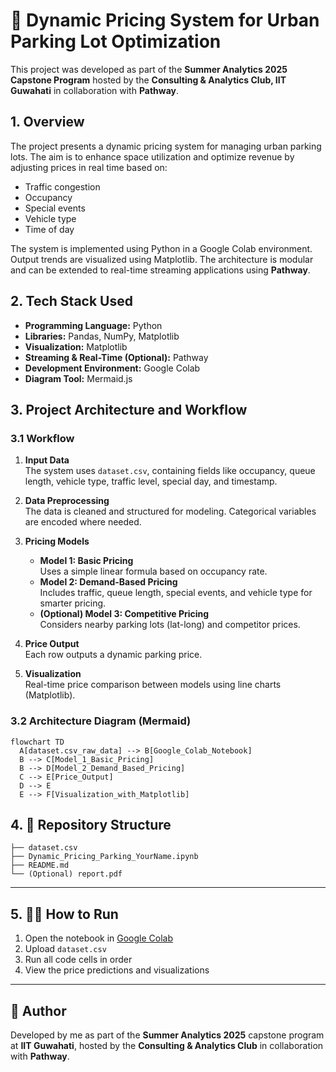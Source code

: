 # 🚗 Dynamic Pricing System for Urban Parking Lot Optimization

This project was developed as part of the **Summer Analytics 2025 Capstone Program** hosted by the **Consulting & Analytics Club, IIT Guwahati** in collaboration with **Pathway**.


## 1. Overview

The project presents a dynamic pricing system for managing urban parking lots. The aim is to enhance space utilization and optimize revenue by adjusting prices in real time based on:

- Traffic congestion
- Occupancy
- Special events
- Vehicle type
- Time of day

The system is implemented using Python in a Google Colab environment. Output trends are visualized using Matplotlib. The architecture is modular and can be extended to real-time streaming applications using **Pathway**.


## 2. Tech Stack Used

- **Programming Language:** Python  
- **Libraries:** Pandas, NumPy, Matplotlib  
- **Visualization:** Matplotlib  
- **Streaming & Real-Time (Optional):** Pathway  
- **Development Environment:** Google Colab  
- **Diagram Tool:** Mermaid.js  


## 3. Project Architecture and Workflow

### 3.1 Workflow

1. **Input Data**  
   The system uses `dataset.csv`, containing fields like occupancy, queue length, vehicle type, traffic level, special day, and timestamp.

2. **Data Preprocessing**  
   The data is cleaned and structured for modeling. Categorical variables are encoded where needed.

3. **Pricing Models**
   - **Model 1: Basic Pricing**  
     Uses a simple linear formula based on occupancy rate.
   - **Model 2: Demand-Based Pricing**  
     Includes traffic, queue length, special events, and vehicle type for smarter pricing.
   - **(Optional) Model 3: Competitive Pricing**  
     Considers nearby parking lots (lat-long) and competitor prices.

4. **Price Output**  
   Each row outputs a dynamic parking price.

5. **Visualization**  
   Real-time price comparison between models using line charts (Matplotlib).


### 3.2 Architecture Diagram (Mermaid)

```mermaid
flowchart TD
  A[dataset.csv_raw_data] --> B[Google_Colab_Notebook]
  B --> C[Model_1_Basic_Pricing]
  B --> D[Model_2_Demand_Based_Pricing]
  C --> E[Price_Output]
  D --> E
  E --> F[Visualization_with_Matplotlib]
```


## 4. 📁 Repository Structure
```
├── dataset.csv
├── Dynamic_Pricing_Parking_YourName.ipynb
├── README.md
└── (Optional) report.pdf

```
---

## 5. 🏃‍♂️ How to Run

1. Open the notebook in [Google Colab](https://colab.research.google.com)
2. Upload `dataset.csv`
3. Run all code cells in order
4. View the price predictions and visualizations

---

## 📣 Author

Developed by me as part of the **Summer Analytics 2025** capstone program at **IIT Guwahati**, hosted by the **Consulting & Analytics Club** in collaboration with **Pathway**.
